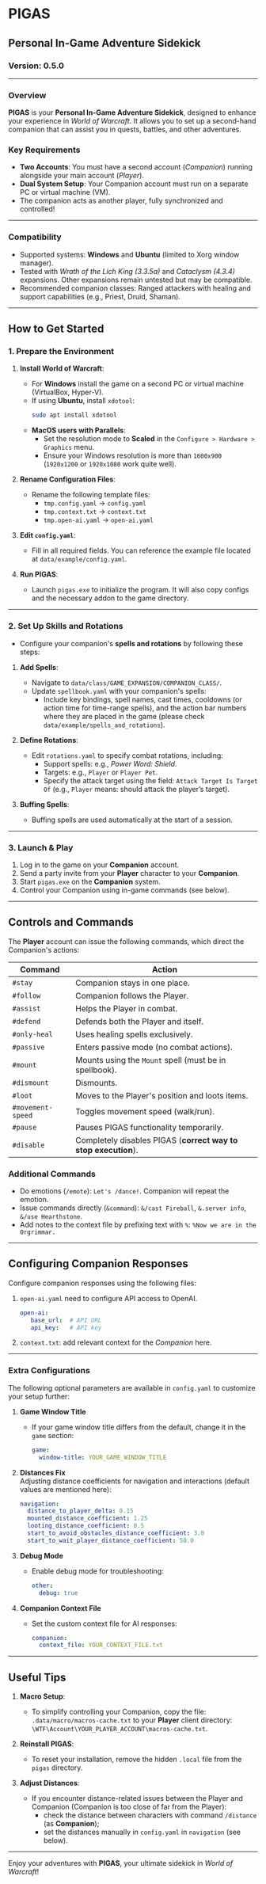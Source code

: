 # PIGAS
## Personal In-Game Adventure Sidekick
### Version: 0.5.0

---

### Overview
**PIGAS** is your **Personal In-Game Adventure Sidekick**, designed to enhance your experience in *World of Warcraft*. It allows you to set up a second-hand companion that can assist you in quests, battles, and other adventures.

### Key Requirements
- **Two Accounts**: You must have a second account (_Companion_) running alongside your main account (_Player_).
- **Dual System Setup**: Your Companion account must run on a separate PC or virtual machine (VM).
- The companion acts as another player, fully synchronized and controlled!

---

### Compatibility
- Supported systems: **Windows** and **Ubuntu** (limited to Xorg window manager).  
- Tested with *Wrath of the Lich King (3.3.5a)* and *Cataclysm (4.3.4)* expansions. Other expansions remain untested but may be compatible.
- Recommended companion classes: Ranged attackers with healing and support capabilities (e.g., Priest, Druid, Shaman).

---

## How to Get Started

### 1. Prepare the Environment
1. **Install World of Warcraft**:
   - For **Windows** install the game on a second PC or virtual machine (VirtualBox, Hyper-V).
   - If using **Ubuntu**, install `xdotool`:
     ```bash
     sudo apt install xdotool
     ```
   - **MacOS users with Parallels**:
     - Set the resolution mode to **Scaled** in the `Configure > Hardware > Graphics` menu.
     - Ensure your Windows resolution is more than `1600x900` (`1920x1200` or `1920x1080` work quite well).

2. **Rename Configuration Files**:
   - Rename the following template files:
     - `tmp.config.yaml` → `config.yaml`
     - `tmp.context.txt` → `context.txt`
     - `tmp.open-ai.yaml` → `open-ai.yaml`

3. **Edit `config.yaml`**:
   - Fill in all required fields. You can reference the example file located at `data/example/config.yaml`.

4. **Run PIGAS**:
   - Launch `pigas.exe` to initialize the program. It will also copy configs and the necessary addon to the game directory.

---

### 2. Set Up Skills and Rotations
- Configure your companion's **spells and rotations** by following these steps:

1. **Add Spells**:
   - Navigate to `data/class/GAME_EXPANSION/COMPANION_CLASS/`.
   - Update `spellbook.yaml` with your companion's spells:
     - Include key bindings, spell names, cast times, cooldowns (or action time for time-range spells), 
     and the action bar numbers where they are placed in the game (please check `data/example/spells_and_rotations`).

2. **Define Rotations**:
   - Edit `rotations.yaml` to specify combat rotations, including:
     - Support spells: e.g., *Power Word: Shield*.
     - Targets: e.g., `Player` or `Player Pet`.
     - Specify the attack target using the field: `Attack Target Is Target Of` (e.g., `Player` means: should attack the player’s target).

3. **Buffing Spells**:
   - Buffing spells are used automatically at the start of a session.

---

### 3. Launch & Play
1. Log in to the game on your **Companion** account.
2. Send a party invite from your **Player** character to your **Companion**.
3. Start `pigas.exe` on the **Companion** system.
4. Control your Companion using in-game commands (see below).

---


## Controls and Commands

The **Player** account can issue the following commands, which direct the Companion's actions:

| Command           | Action                                                         |
|-------------------|----------------------------------------------------------------|
| `#stay`           | Companion stays in one place.                                  |
| `#follow`         | Companion follows the Player.                                  |
| `#assist`         | Helps the Player in combat.                                    |
| `#defend`         | Defends both the Player and itself.                            |
| `#only-heal`      | Uses healing spells exclusively.                               |
| `#passive`        | Enters passive mode (no combat actions).                       |
| `#mount`          | Mounts using the `Mount` spell (must be in spellbook).         |
| `#dismount`       | Dismounts.                                                     |
| `#loot`           | Moves to the Player's position and loots items.                |
| `#movement-speed` | Toggles movement speed (walk/run).                             |
| `#pause`          | Pauses PIGAS functionality temporarily.                        |
| `#disable`        | Completely disables PIGAS (**correct way to stop execution**). |

### Additional Commands
- Do emotions (`/emote`): `Let's /dance!`. Companion will repeat the emotion.
- Issue commands directly (`&command`): `&/cast Fireball`, `&.server info`, `&/use Hearthstone`.
- Add notes to the context file by prefixing text with `%`: `%Now we are in the Orgrimmar.`

---

## Configuring Companion Responses

Configure companion responses using the following files:

1. `open-ai.yaml` need to configure API access to OpenAI.
    ```yaml
    open-ai:
       base_url:  # API URL
       api_key:   # API key
    ```

2. `context.txt`: add relevant context for the *Companion* here.

---

### Extra Configurations
The following optional parameters are available in `config.yaml` to customize your setup further:

1. **Game Window Title**
   - If your game window title differs from the default, change it in the `game` section:
     ```yaml
     game:
       window-title: YOUR_GAME_WINDOW_TITLE
     ```

2. **Distances Fix**  
   Adjusting distance coefficients for navigation and interactions (default values are mentioned here):
   ```yaml
   navigation:
     distance_to_player_delta: 0.15
     mounted_distance_coefficient: 1.25
     looting_distance_coefficient: 0.5
     start_to_avoid_obstacles_distance_coefficient: 3.0
     start_to_wait_player_distance_coefficient: 50.0
   ```

3. **Debug Mode**
   - Enable debug mode for troubleshooting:
     ```yaml
     other:
       debug: true
     ```

4. **Companion Context File**
   - Set the custom context file for AI responses:
     ```yaml
     companion:
       context_file: YOUR_CONTEXT_FILE.txt
     ```

---

## Useful Tips
1. **Macro Setup**:
   - To simplify controlling your Companion, copy the file:  
     `.data/macro/macros-cache.txt` to your **Player** client directory:  
     `\WTF\Account\YOUR_PLAYER_ACCOUNT\macros-cache.txt`.

2. **Reinstall PIGAS**:
   - To reset your installation, remove the hidden `.local` file from the `pigas` directory.

3. **Adjust Distances**:
   - If you encounter distance-related issues between the Player and Companion (Companion is too close of far from the Player):
     - check the distance between characters with command `/distance` (as **Companion**);
     - set the distances manually in `config.yaml` in `navigation` (see below).

---

Enjoy your adventures with **PIGAS**, your ultimate sidekick in *World of Warcraft*!
